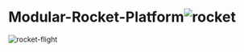 # Modular-Rocket-Platform![rocket](https://github.com/user-attachments/assets/8268f2c8-3b94-45cc-8280-5579f7a8e096)

![rocket-flight](https://github.com/user-attachments/assets/537fdbe5-118c-4e42-ade1-956e87d87702)
